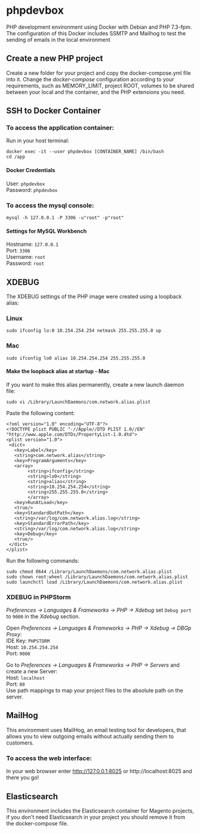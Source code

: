 # phpdevbox
PHP development environment using Docker with Debian and PHP 7.3-fpm.<br>
The configuration of this Docker includes SSMTP and Mailhog to test the sending of emails in the local environment

## Create a new PHP project
Create a new folder for your project and copy the docker-compose.yml file into it.
Change the *docker-compose* configuration according to your requirements, such as MEMORY_LIMIT, project ROOT, volumes to be shared between your local and the container, and the PHP extensions you need.

## SSH to Docker Container

### To access the application container:
Run in your host terminal:
```
docker exec -it --user phpdevbox [CONTAINER_NAME] /bin/bash
cd /app
```

#### Docker Credentials
User: `phpdevbox`<br/>
Password: `phpdevbox`<br/>


### To access the mysql console:
```
mysql -h 127.0.0.1 -P 3306 -u"root" -p"root"
```

#### Settings for MySQL Workbench

Hostname: `127.0.0.1`<br/>
Port: `3306`<br/>
Username: `root`<br/>
Password: `root`<br/>

## XDEBUG
The XDEBUG settings of the PHP image were created using a loopback alias:

### Linux
```
sudo ifconfig lo:0 10.254.254.254 netmask 255.255.255.0 up
```

### Mac
```
sudo ifconfig lo0 alias 10.254.254.254 255.255.255.0
```

#### Make the loopback alias at startup - Mac
If you want to make this alias permanently, create a new launch daemon file:
```
sudo vi /Library/LaunchDaemons/com.network.alias.plist
```
Paste the following content:
```
<?xml version="1.0" encoding="UTF-8"?>
<!DOCTYPE plist PUBLIC "-//Apple//DTD PLIST 1.0//EN" "http://www.apple.com/DTDs/PropertyList-1.0.dtd">
<plist version="1.0">
 <dict>
   <key>Label</key>
   <string>com.network.alias</string>
   <key>ProgramArguments</key>
   <array>
        <string>ifconfig</string>
        <string>lo0</string>
        <string>alias</string>
        <string>10.254.254.254</string>
        <string>255.255.255.0</string>
        </array>
   <key>RunAtLoad</key>
   <true/>
   <key>StandardOutPath</key>
   <string>/var/log/com.network.alias.log</string>
   <key>StandardErrorPath</key>
   <string>/var/log/com.network.alias.log</string>
   <key>Debug</key>
   <true/>
 </dict>
</plist>
```

Run the following commands:
```
sudo chmod 0644 /Library/LaunchDaemons/com.network.alias.plist
sudo chown root:wheel /Library/LaunchDaemons/com.network.alias.plist
sudo launchctl load /Library/LaunchDaemons/com.network.alias.plist
```


### XDEBUG in PHPStorm
*Preferences -> Languages & Frameworks -> PHP -> Xdebug* set `Debug port` to `9000` in the *Xdebug* section. 

Open *Preferences -> Languages & Frameworks -> PHP -> Xdebug -> DBGp Proxy*:<br/>
IDE Key: `PHPSTORM`<br/>
Host: `10.254.254.254`<br/>
Port: `9000`<br/>

Go to *Preferences -> Languages & Frameworks -> PHP -> Servers* and create a new Server:<br/>
Host: `localhost`<br/>
Port: `80`<br/>
Use path mappings to map your project files to the absolute path on the server.<br/>


## MailHog
This environment uses MailHog, an email testing tool for developers, that allows you to view outgoing emails without actually sending them to customers.

### To access the web interface:
In your web browser enter http://127.0.0.1:8025 or http://localhost:8025 and there you go!

## Elasticsearch
This environment includes the Elasticsearch container for Magento projects, if you don't need Elasticsearch in your project you should remove it from the docker-compose file.
